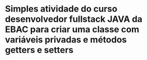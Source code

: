 # Simples atividade do curso desenvolvedor fullstack JAVA da EBAC para criar uma classe com variáveis privadas e métodos getters e setters
